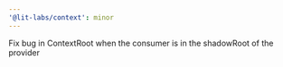 ```yaml
---
'@lit-labs/context': minor
---
```


Fix bug in ContextRoot when the consumer is in the shadowRoot of the provider
